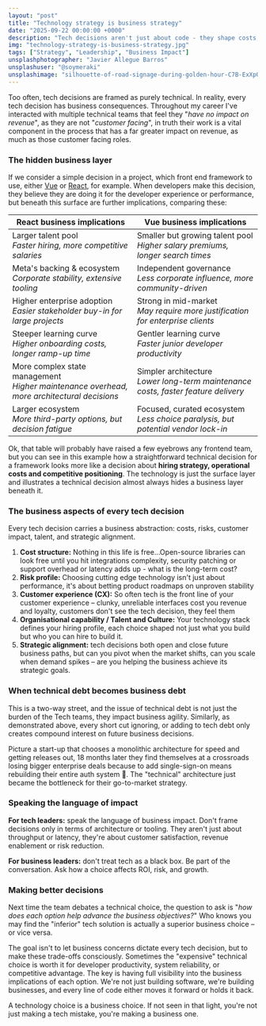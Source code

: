 ```yaml
---
layout: "post"
title: "Technology strategy is business strategy"
date: "2025-09-22 00:00:00 +0000"
description: "Tech decisions aren't just about code - they shape costs, risks, customers, and growth. This post explores why every technology choice is a business decision, and how you should approach them."
img: "technology-strategy-is-business-strategy.jpg"
tags: ["Strategy", "Leadership", "Business Impact"]
unsplashphotographer: "Javier Allegue Barros"
unsplashuser: "@soymeraki"
unsplashimage: "silhouette-of-road-signage-during-golden-hour-C7B-ExXpOIE"
---
```


Too often, tech decisions are framed as purely technical. In reality, every tech decision has business consequences. Throughout my career I've interacted with multiple technical teams that feel they "*have no impact on revenue*", as they are not "*customer facing*", in truth their work is a vital component in the process that has a far greater impact on revenue, as much as those customer facing roles.

### The hidden business layer
If we consider a simple decision in a project, which front end framework to use, either [Vue](https://vuejs.org/) or [React](https://react.dev/), for example. When developers make this decision, they believe they are doing it for the developer experience or performance, but beneath this surface are further implications, comparing these:

| React business implications																	| Vue business implications |
|-----------------------------------------------------------------------------------------------|---------------------------|
| Larger talent pool<br />*Faster hiring, more competitive salaries*							| Smaller but growing talent pool<br />*Higher salary premiums, longer search times* |
| Meta's backing & ecosystem<br />*Corporate stability, extensive tooling*						| Independent governance<br />*Less corporate influence, more community-driven* |
| Higher enterprise adoption<br />*Easier stakeholder buy-in for large projects*				| Strong in mid-market<br />*May require more justification for enterprise clients* |
| Steeper learning curve<br />*Higher onboarding costs, longer ramp-up time* 					| Gentler learning curve<br />*Faster junior developer productivity* |
| More complex state management<br />*Higher maintenance overhead, more architectural decisions*| Simpler architecture<br />*Lower long-term maintenance costs, faster feature delivery* |
| Larger ecosystem<br />*More third-party options, but decision fatigue* 						| Focused, curated ecosystem<br />*Less choice paralysis, but potential vendor lock-in* |

Ok, that table will probably have raised a few eyebrows any frontend team, but you can see in this example how a straightforward technical decision for a framework looks more like a decision about **hiring strategy, operational costs and competitive positioning**. The technology is just the surface layer and illustrates a technical decision almost always hides a business layer beneath it.

### The business aspects of every tech decision
Every tech decision carries a business abstraction: costs, risks, customer impact, talent, and strategic alignment.

1. **Cost structure:** Nothing in this life is free...Open-source libraries can look free until you hit integrations complexity, security patching or support overhead or latency adds up - what is the long-term cost?
2. **Risk profile:** Choosing cutting edge technology isn't just about performance, it's about betting product roadmaps on unproven stability
3. **Customer experience (CX):** So often tech is the front line of your customer experience – clunky, unreliable interfaces cost you revenue and loyalty, customers don't see the tech decision, they feel them
4. **Organisational capability / Talent and Culture:** Your technology stack defines your hiring profile, each choice shaped not just what you build but who you can hire to build it.
5. **Strategic alignment:** tech decisions both open and close future business paths, but can you pivot when the market shifts, can you scale when demand spikes – are you helping the business achieve its strategic goals.

### When technical debt becomes business debt
This is a two-way street, and the issue of technical debt is not just the burden of the Tech teams, they impact business agility. Similarly, as demonstrated above, every short cut ignoring, or adding to tech debt only creates compound interest on future business decisions.

Picture a start-up that chooses a monolithic architecture for speed and getting releases out, 18 months later they find themselves at a crossroads losing bigger enterprise deals because to add single-sign-on means rebuilding their entire auth system :grimacing:. The "technical" architecture just became the bottleneck for their go-to-market strategy.

### Speaking the language of impact
**For tech leaders:** speak the language of business impact. Don't frame decisions only in terms of architecture or tooling. They aren't just about throughput or latency, they're about customer satisfaction, revenue enablement or risk reduction.

**For business leaders:** don't treat tech as a black box. Be part of the conversation. Ask how a choice affects ROI, risk, and growth.

### Making better decisions
Next time the team debates a technical choice, the question to ask is "*how does each option help advance the business objectives?*" Who knows you may find the "inferior" tech solution is actually a superior business choice – or vice versa.

The goal isn't to let business concerns dictate every tech decision, but to make these trade-offs consciously. Sometimes the "expensive" technical choice is worth it for developer productivity, system reliability, or competitive advantage. The key is having full visibility into the business implications of each option. We're not just building software, we're building businesses, and every line of code either moves it forward or holds it back.

A technology choice is a business choice. If not seen in that light, you're not just making a tech mistake, you're making a business one.
